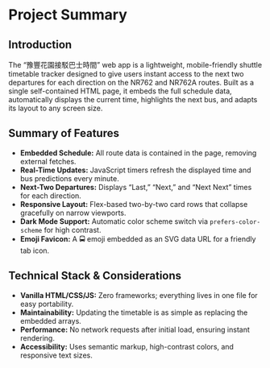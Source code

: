 <!DOCTYPE html>
<html lang="en">
<head>
  <meta charset="UTF-8">
  <meta name="viewport" content="width=device-width, initial-scale=1.0">
</head>
<body>
  <h1>Project Summary</h1>

  <h2>Introduction</h2>
  <p>The “豫豐花園接駁巴士時間” web app is a lightweight, mobile-friendly shuttle timetable tracker designed to give users instant access to the next two departures for each direction on the NR762 and NR762A routes. Built as a single self-contained HTML page, it embeds the full schedule data, automatically displays the current time, highlights the next bus, and adapts its layout to any screen size.</p>

  <h2>Summary of Features</h2>
  <ul>
    <li><strong>Embedded Schedule:</strong> All route data is contained in the page, removing external fetches.</li>
    <li><strong>Real-Time Updates:</strong> JavaScript timers refresh the displayed time and bus predictions every minute.</li>
    <li><strong>Next-Two Departures:</strong> Displays “Last,” “Next,” and “Next Next” times for each direction.</li>
    <li><strong>Responsive Layout:</strong> Flex-based two-by-two card rows that collapse gracefully on narrow viewports.</li>
    <li><strong>Dark Mode Support:</strong> Automatic color scheme switch via <code>prefers-color-scheme</code> for high contrast.</li>
    <li><strong>Emoji Favicon:</strong> A 🚍 emoji embedded as an SVG data URL for a friendly tab icon.</li>
  </ul>

  <h2>Technical Stack & Considerations</h2>
  <ul>
    <li><strong>Vanilla HTML/CSS/JS:</strong> Zero frameworks; everything lives in one file for easy portability.</li>
    <li><strong>Maintainability:</strong> Updating the timetable is as simple as replacing the embedded arrays.</li>
    <li><strong>Performance:</strong> No network requests after initial load, ensuring instant rendering.</li>
    <li><strong>Accessibility:</strong> Uses semantic markup, high-contrast colors, and responsive text sizes.</li>
  </ul>
</body>
</html>
